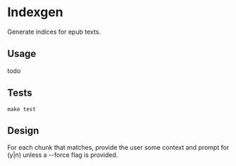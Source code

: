 # Indexgen

Generate indices for epub texts.

## Usage 

todo

## Tests

``make test``


## Design

For each chunk that matches, provide the user some context and prompt for (y|n) unless a --force flag is provided.

